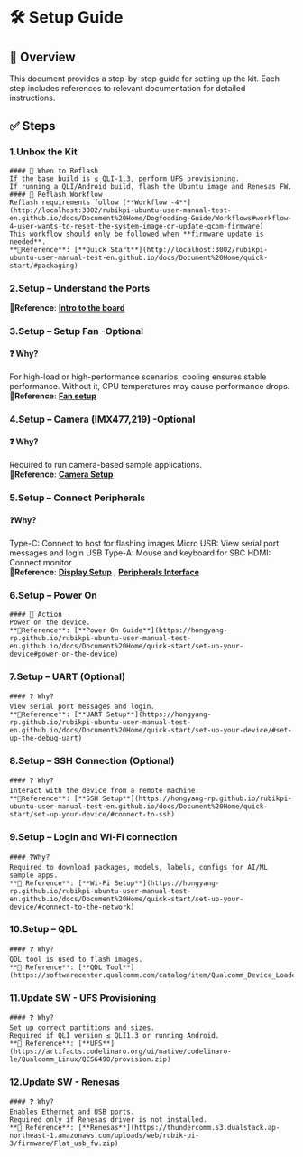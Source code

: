 
# 🛠️ Setup Guide

## 📘 Overview
This document provides a step-by-step guide for setting up the kit. Each step includes references to relevant documentation for detailed instructions.

## ✅ Steps

### 1.Unbox the Kit 
	#### 🔄 When to Reflash
	If the base build is ≤ QLI-1.3, perform UFS provisioning.
	If running a QLI/Android build, flash the Ubuntu image and Renesas FW.
	#### 🔁 Reflash Workflow
	Reflash requirements follow [**Workflow -4**](http://localhost:3002/rubikpi-ubuntu-user-manual-test-en.github.io/docs/Document%20Home/Dogfooding-Guide/Workflows#workflow-4-user-wants-to-reset-the-system-image-or-update-qcom-firmware)  
	This workflow should only be followed when **firmware update is needed**.  
    **📎Reference**: [**Quick Start**](http://localhost:3002/rubikpi-ubuntu-user-manual-test-en.github.io/docs/Document%20Home/quick-start/#packaging)

### 2.Setup – Understand the Ports  
   **📎Reference**: [**Intro to the board**](http://localhost:3002/rubikpi-ubuntu-user-manual-test-en.github.io/docs/Document%20Home/quick-start/#introduction-to-the-board)

### 3.Setup – Setup Fan -Optional 
   #### ❓ Why?
   For high-load or high-performance scenarios, cooling ensures stable performance. Without it, CPU temperatures may cause performance drops.  
   **📎Reference**: [**Fan setup**](https://hongyang-rp.github.io/rubikpi-ubuntu-user-manual-test-en.github.io/docs/Document%20Home/peripherals-and-interfaces/fan/#install-the-fan)

### 4.Setup – Camera (IMX477,219) -Optional
   #### ❓ Why?
   Required to run camera-based sample applications.  
   **📎Reference**: [**Camera Setup**](https://hongyang-rp.github.io/rubikpi-ubuntu-user-manual-test-en.github.io/docs/Document%20Home/peripherals-and-interfaces/csi/#connect-the-camera-cable)

### 5.Setup – Connect Peripherals   
   #### ❓Why?
   Type-C: Connect to host for flashing images
   Micro USB: View serial port messages and login
   USB Type-A: Mouse and keyboard for SBC
   HDMI: Connect monitor  
   **📎Reference**: [**Display Setup**](https://hongyang-rp.github.io/rubikpi-ubuntu-user-manual-test-en.github.io/docs/Document%20Home/quick-start/set-up-your-device/#connect-an-hdmi-display) , [**Peripherals Interface**](https://hongyang-rp.github.io/rubikpi-ubuntu-user-manual-test-en.github.io/docs/Document%20Home/peripherals-and-interfaces/)

### 6.Setup – Power On 
	#### 🔌 Action
	Power on the device.  
    **📎Reference**: [**Power On Guide**](https://hongyang-rp.github.io/rubikpi-ubuntu-user-manual-test-en.github.io/docs/Document%20Home/quick-start/set-up-your-device#power-on-the-device)  

### 7.Setup – UART (Optional)
	#### ❓ Why?
	View serial port messages and login.  
    **📎Reference**: [**UART Setup**](https://hongyang-rp.github.io/rubikpi-ubuntu-user-manual-test-en.github.io/docs/Document%20Home/quick-start/set-up-your-device/#set-up-the-debug-uart)  

### 8.Setup – SSH Connection (Optional)
	#### ❓ Why?
	Interact with the device from a remote machine.  
    **📎Reference**: [**SSH Setup**](https://hongyang-rp.github.io/rubikpi-ubuntu-user-manual-test-en.github.io/docs/Document%20Home/quick-start/set-up-your-device/#connect-to-ssh)  

### 9.Setup – Login and Wi-Fi connection
	#### ❓Why?
	Required to download packages, models, labels, configs for AI/ML sample apps.   
    **📎 Reference**: [**Wi-Fi Setup**](https://hongyang-rp.github.io/rubikpi-ubuntu-user-manual-test-en.github.io/docs/Document%20Home/quick-start/set-up-your-device/#connect-to-the-network)  

### 10.Setup – QDL
	#### ❓ Why?
	QDL tool is used to flash images.  
    **📎 Reference**: [**QDL Tool**](https://softwarecenter.qualcomm.com/catalog/item/Qualcomm_Device_Loader)  

### 11.Update SW - UFS Provisioning
	#### ❓ Why?
	Set up correct partitions and sizes.
	Required if QLI version ≤ QLI1.3 or running Android.  
    **📎 Reference**: [**UFS**](https://artifacts.codelinaro.org/ui/native/codelinaro-le/Qualcomm_Linux/QCS6490/provision.zip)  
   
### 12.Update SW - Renesas
	#### ❓ Why?
	Enables Ethernet and USB ports.
	Required only if Renesas driver is not installed.  
    **📎 Reference**: [**Renesas**](https://thundercomm.s3.dualstack.ap-northeast-1.amazonaws.com/uploads/web/rubik-pi-3/firmware/Flat_usb_fw.zip)  
    
